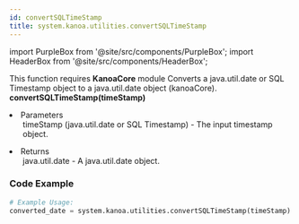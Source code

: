 ```yaml
---
id: convertSQLTimeStamp
title: system.kanoa.utilities.convertSQLTimeStamp
---
```


import PurpleBox from '@site/src/components/PurpleBox';
import HeaderBox from '@site/src/components/HeaderBox';

<PurpleBox>This function requires <b>KanoaCore</b> module</PurpleBox>
<HeaderBox header="Description">Converts a java.util.date or SQL Timestamp object to a java.util.date object (kanoaCore).</HeaderBox>
<HeaderBox header="Syntax">
    <b>convertSQLTimeStamp(timeStamp)</b>
    <li>Parameters <br />
        <ul>timeStamp (java.util.date or SQL Timestamp) - The input timestamp object.</ul>
    </li>
    <li>Returns <br />
        <ul>java.util.date - A java.util.date object.</ul>
    </li>
</HeaderBox>

### Code Example

```python
# Example Usage:
converted_date = system.kanoa.utilities.convertSQLTimeStamp(timeStamp)

